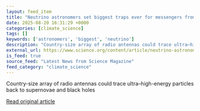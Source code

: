 ```yaml
---
layout: feed_item
title: "Neutrino astronomers set biggest traps ever for messengers from cosmic accelerators"
date: 2025-08-20 16:31:29 +0000
categories: [climate_science]
tags: []
keywords: ['astronomers', 'biggest', 'neutrino']
description: "Country-size array of radio antennas could trace ultra–high-energy particles back to supernovae and black holes"
external_url: https://www.science.org/content/article/neutrino-astronomers-set-biggest-traps-ever-messengers-cosmic-accelerators
is_feed: true
source_feed: "Latest News from Science Magazine"
feed_category: "climate_science"
---
```


Country-size array of radio antennas could trace ultra–high-energy particles back to supernovae and black holes

[Read original article](https://www.science.org/content/article/neutrino-astronomers-set-biggest-traps-ever-messengers-cosmic-accelerators)
